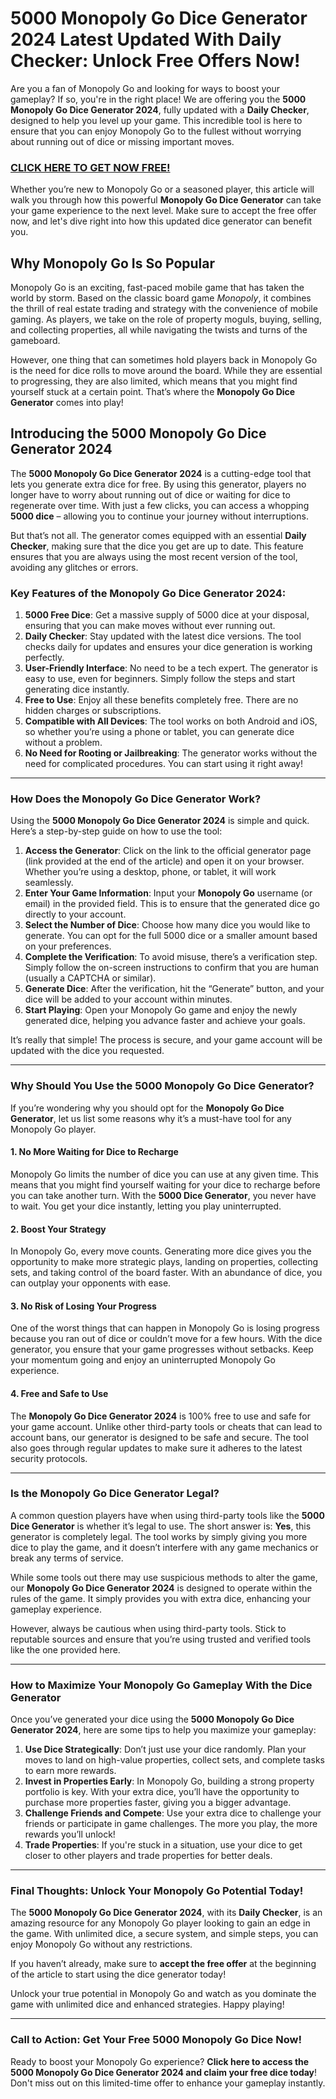# 5000 Monopoly Go Dice Generator 2024 Latest Updated With Daily Checker: Unlock Free Offers Now!

Are you a fan of Monopoly Go and looking for ways to boost your gameplay? If so, you're in the right place! We are offering you the **5000 Monopoly Go Dice Generator 2024**, fully updated with a **Daily Checker**, designed to help you level up your game. This incredible tool is here to ensure that you can enjoy Monopoly Go to the fullest without worrying about running out of dice or missing important moves.

### [CLICK HERE TO GET NOW FREE!](https://freeforyou.xyz/monopoly/go/)

Whether you’re new to Monopoly Go or a seasoned player, this article will walk you through how this powerful **Monopoly Go Dice Generator** can take your game experience to the next level. Make sure to accept the free offer now, and let's dive right into how this updated dice generator can benefit you.

## Why Monopoly Go Is So Popular

Monopoly Go is an exciting, fast-paced mobile game that has taken the world by storm. Based on the classic board game *Monopoly*, it combines the thrill of real estate trading and strategy with the convenience of mobile gaming. As players, we take on the role of property moguls, buying, selling, and collecting properties, all while navigating the twists and turns of the gameboard.

However, one thing that can sometimes hold players back in Monopoly Go is the need for dice rolls to move around the board. While they are essential to progressing, they are also limited, which means that you might find yourself stuck at a certain point. That’s where the **Monopoly Go Dice Generator** comes into play!

## Introducing the 5000 Monopoly Go Dice Generator 2024

The **5000 Monopoly Go Dice Generator 2024** is a cutting-edge tool that lets you generate extra dice for free. By using this generator, players no longer have to worry about running out of dice or waiting for dice to regenerate over time. With just a few clicks, you can access a whopping **5000 dice** – allowing you to continue your journey without interruptions.

But that’s not all. The generator comes equipped with an essential **Daily Checker**, making sure that the dice you get are up to date. This feature ensures that you are always using the most recent version of the tool, avoiding any glitches or errors.

### Key Features of the Monopoly Go Dice Generator 2024:

1. **5000 Free Dice**: Get a massive supply of 5000 dice at your disposal, ensuring that you can make moves without ever running out.
2. **Daily Checker**: Stay updated with the latest dice versions. The tool checks daily for updates and ensures your dice generation is working perfectly.
3. **User-Friendly Interface**: No need to be a tech expert. The generator is easy to use, even for beginners. Simply follow the steps and start generating dice instantly.
4. **Free to Use**: Enjoy all these benefits completely free. There are no hidden charges or subscriptions. 
5. **Compatible with All Devices**: The tool works on both Android and iOS, so whether you’re using a phone or tablet, you can generate dice without a problem.
6. **No Need for Rooting or Jailbreaking**: The generator works without the need for complicated procedures. You can start using it right away!

---

### How Does the Monopoly Go Dice Generator Work?

Using the **5000 Monopoly Go Dice Generator 2024** is simple and quick. Here’s a step-by-step guide on how to use the tool:

1. **Access the Generator**: Click on the link to the official generator page (link provided at the end of the article) and open it on your browser. Whether you’re using a desktop, phone, or tablet, it will work seamlessly.
2. **Enter Your Game Information**: Input your **Monopoly Go** username (or email) in the provided field. This is to ensure that the generated dice go directly to your account.
3. **Select the Number of Dice**: Choose how many dice you would like to generate. You can opt for the full 5000 dice or a smaller amount based on your preferences.
4. **Complete the Verification**: To avoid misuse, there’s a verification step. Simply follow the on-screen instructions to confirm that you are human (usually a CAPTCHA or similar).
5. **Generate Dice**: After the verification, hit the “Generate” button, and your dice will be added to your account within minutes.
6. **Start Playing**: Open your Monopoly Go game and enjoy the newly generated dice, helping you advance faster and achieve your goals.

It’s really that simple! The process is secure, and your game account will be updated with the dice you requested.

---

### Why Should You Use the 5000 Monopoly Go Dice Generator?

If you’re wondering why you should opt for the **Monopoly Go Dice Generator**, let us list some reasons why it’s a must-have tool for any Monopoly Go player.

#### 1. **No More Waiting for Dice to Recharge**

Monopoly Go limits the number of dice you can use at any given time. This means that you might find yourself waiting for your dice to recharge before you can take another turn. With the **5000 Dice Generator**, you never have to wait. You get your dice instantly, letting you play uninterrupted.

#### 2. **Boost Your Strategy**

In Monopoly Go, every move counts. Generating more dice gives you the opportunity to make more strategic plays, landing on properties, collecting sets, and taking control of the board faster. With an abundance of dice, you can outplay your opponents with ease.

#### 3. **No Risk of Losing Your Progress**

One of the worst things that can happen in Monopoly Go is losing progress because you ran out of dice or couldn’t move for a few hours. With the dice generator, you ensure that your game progresses without setbacks. Keep your momentum going and enjoy an uninterrupted Monopoly Go experience.

#### 4. **Free and Safe to Use**

The **Monopoly Go Dice Generator 2024** is 100% free to use and safe for your game account. Unlike other third-party tools or cheats that can lead to account bans, our generator is designed to be safe and secure. The tool also goes through regular updates to make sure it adheres to the latest security protocols.

---

### Is the Monopoly Go Dice Generator Legal?

A common question players have when using third-party tools like the **5000 Dice Generator** is whether it’s legal to use. The short answer is: **Yes**, this generator is completely legal. The tool works by simply giving you more dice to play the game, and it doesn’t interfere with any game mechanics or break any terms of service. 

While some tools out there may use suspicious methods to alter the game, our **Monopoly Go Dice Generator 2024** is designed to operate within the rules of the game. It simply provides you with extra dice, enhancing your gameplay experience.

However, always be cautious when using third-party tools. Stick to reputable sources and ensure that you’re using trusted and verified tools like the one provided here.

---

### How to Maximize Your Monopoly Go Gameplay With the Dice Generator

Once you’ve generated your dice using the **5000 Monopoly Go Dice Generator 2024**, here are some tips to help you maximize your gameplay:

1. **Use Dice Strategically**: Don’t just use your dice randomly. Plan your moves to land on high-value properties, collect sets, and complete tasks to earn more rewards.
2. **Invest in Properties Early**: In Monopoly Go, building a strong property portfolio is key. With your extra dice, you’ll have the opportunity to purchase more properties faster, giving you a bigger advantage.
3. **Challenge Friends and Compete**: Use your extra dice to challenge your friends or participate in game challenges. The more you play, the more rewards you’ll unlock!
4. **Trade Properties**: If you're stuck in a situation, use your dice to get closer to other players and trade properties for better deals.

---

### Final Thoughts: Unlock Your Monopoly Go Potential Today!

The **5000 Monopoly Go Dice Generator 2024**, with its **Daily Checker**, is an amazing resource for any Monopoly Go player looking to gain an edge in the game. With unlimited dice, a secure system, and simple steps, you can enjoy Monopoly Go without any restrictions. 

If you haven’t already, make sure to **accept the free offer** at the beginning of the article to start using the dice generator today!

Unlock your true potential in Monopoly Go and watch as you dominate the game with unlimited dice and enhanced strategies. Happy playing!

---

### Call to Action: Get Your Free 5000 Monopoly Go Dice Now!

Ready to boost your Monopoly Go experience? **Click here to access the 5000 Monopoly Go Dice Generator 2024 and claim your free dice today**! Don't miss out on this limited-time offer to enhance your gameplay instantly.

